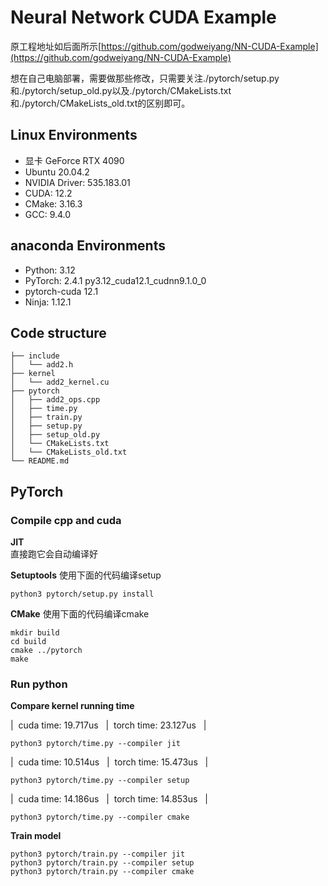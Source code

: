 # Neural Network CUDA Example

原工程地址如后面所示[https://github.com/godweiyang/NN-CUDA-Example](https://github.com/godweiyang/NN-CUDA-Example)

想在自己电脑部署，需要做那些修改，只需要关注./pytorch/setup.py和./pytorch/setup_old.py以及./pytorch/CMakeLists.txt和./pytorch/CMakeLists_old.txt的区别即可。

## Linux Environments
* 显卡 GeForce RTX 4090
* Ubuntu 20.04.2
* NVIDIA Driver: 535.183.01
* CUDA: 12.2
* CMake: 3.16.3
* GCC: 9.4.0

## anaconda Environments
* Python: 3.12
* PyTorch: 2.4.1 py3.12_cuda12.1_cudnn9.1.0_0
* pytorch-cuda 12.1
* Ninja: 1.12.1

## Code structure
```shell
├── include
│   └── add2.h
├── kernel
│   └── add2_kernel.cu
├── pytorch
│   ├── add2_ops.cpp
│   ├── time.py
│   ├── train.py
│   ├── setup.py
│   ├── setup_old.py
│   └── CMakeLists.txt
│   └── CMakeLists_old.txt
└── README.md
```

## PyTorch
### Compile cpp and cuda
**JIT**  
直接跑它会自动编译好

**Setuptools**
使用下面的代码编译setup
```shell
python3 pytorch/setup.py install
```

**CMake**
使用下面的代码编译cmake
```shell
mkdir build
cd build
cmake ../pytorch
make
```

### Run python
**Compare kernel running time**

|&nbsp;&nbsp;cuda  time: 19.717us &nbsp;&nbsp;|&nbsp;&nbsp;torch time: 23.127us  &nbsp;&nbsp;|
```shell
python3 pytorch/time.py --compiler jit
```

|&nbsp;&nbsp;cuda  time: 10.514us &nbsp;&nbsp;|&nbsp;&nbsp;torch time: 15.473us  &nbsp;&nbsp;|
```shell
python3 pytorch/time.py --compiler setup
```

|&nbsp;&nbsp;cuda  time: 14.186us &nbsp;&nbsp;|&nbsp;&nbsp;torch time: 14.853us  &nbsp;&nbsp;|
```shell
python3 pytorch/time.py --compiler cmake
```

**Train model**  
```shell
python3 pytorch/train.py --compiler jit
python3 pytorch/train.py --compiler setup
python3 pytorch/train.py --compiler cmake
```